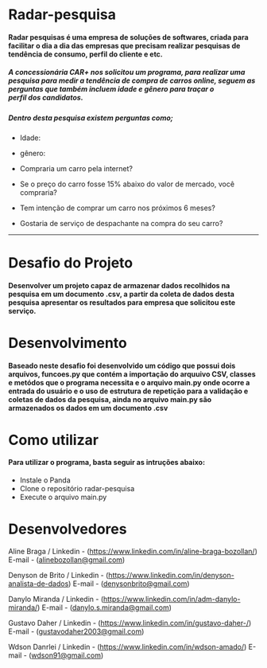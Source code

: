 # Radar-pesquisa
#### Radar pesquisas é uma empresa de soluções de softwares, criada para facilitar o dia a dia das empresas que precisam realizar pesquisas de tendência de consumo, perfil do cliente e etc.

##### A concessionária CAR+ nos solicitou um programa, para realizar uma pesquisa para medir a tendência de compra de carros online, seguem as perguntas que também incluem idade e gênero para traçar o perfil dos candidatos.
##### Dentro desta pesquisa existem perguntas como;
* Idade:

* gênero:

* Compraria um carro pela internet?

* Se o preço do carro fosse 15% abaixo do valor de mercado, você compraria?

* Tem intenção de comprar um carro nos próximos 6 meses?

* Gostaria de serviço de despachante na compra do seu carro?
---

# Desafio do Projeto
#### Desenvolver um projeto capaz de armazenar dados recolhidos na pesquisa em um documento .csv, a partir da coleta de dados desta pesquisa apresentar os resultados para empresa que solicitou este serviço.

# Desenvolvimento
#### Baseado neste desafio foi desenvolvido um código que possui dois arquivos, funcoes.py que contém a importação do arquuivo CSV, classes e metódos que o programa necessita e o arquivo main.py onde ocorre a entrada do usuário e o uso de estrutura de repetição para a validação e coletas de dados da pesquisa, ainda no arquivo main.py são armazenados os dados em um documento .csv

# Como utilizar 
#### Para utilizar o programa, basta seguir as intruções abaixo:
* Instale o Panda
* Clone o repositório radar-pesquisa
* Execute o arquivo main.py


# Desenvolvedores

Aline Braga / Linkedin - (https://www.linkedin.com/in/aline-braga-bozollan/) E-mail - (alinebozollan@gmail.com)

Denyson de Brito / Linkedin - (https://www.linkedin.com/in/denyson-analista-de-dados) E-mail - (denysonbrito@gmail.com)

Danylo Miranda / Linkedin - (https://www.linkedin.com/in/adm-danylo-miranda/) E-mail - (danylo.s.miranda@gmail.com)

Gustavo Daher / Linkedin - (https://www.linkedin.com/in/gustavo-daher-/) E-mail - (gustavodaher2003@gmail.com)

Wdson Danrlei / Linkedin - (https://www.linkedin.com/in/wdson-amado/) E-mail - (wdson91@gmail.com)
